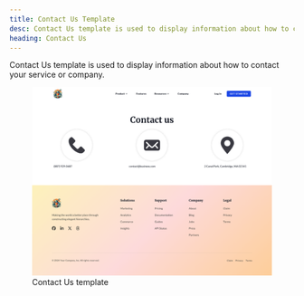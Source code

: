 ```yaml
---
title: Contact Us Template
desc: Contact Us template is used to display information about how to contact your service or company.
heading: Contact Us
---
```


Contact Us template is used to display information about how to contact your service or company.

<figure>
  <img src="./contact.png" alt="Contact Us template" eleventy:widths="500">
  <figcaption>Contact Us template</figcaption>
</figure>
